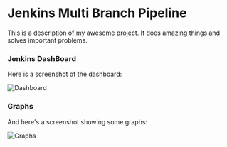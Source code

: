 # Jenkins Multi Branch Pipeline

This is a description of my awesome project. It does amazing things and solves important problems.

### Jenkins DashBoard

Here is a screenshot of the dashboard:

![Dashboard](![Screenshot](https://i.imgur.com/pHylZlX.jpg)
)

### Graphs

And here's a screenshot showing some graphs:

![Graphs](https://example.com/graphs.png)
